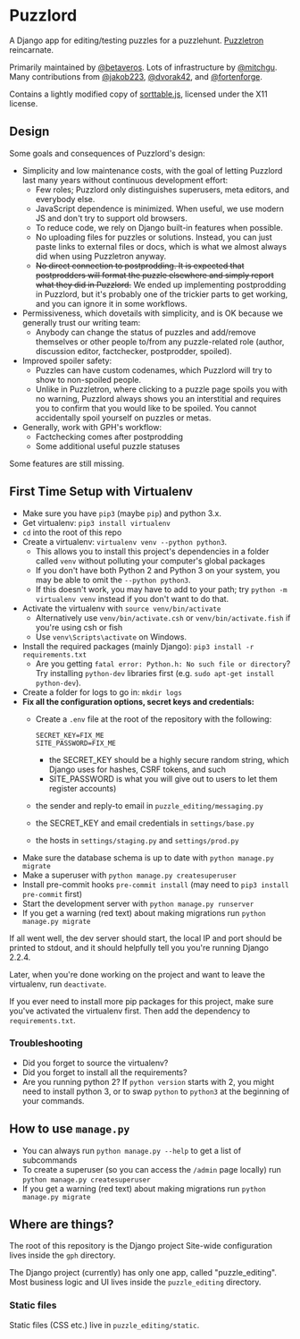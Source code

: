 # Puzzlord

A Django app for editing/testing puzzles for a puzzlehunt. [Puzzletron](https://github.com/mysteryhunt/puzzle-editing/) reincarnate.

Primarily maintained by [@betaveros](https://github.com/betaveros). Lots of infrastructure by [@mitchgu](https://github.com/mitchgu). Many contributions from [@jakob223](https://github.com/jakob223), [@dvorak42](https://github.com/dvorak42), and [@fortenforge](https://github.com/fortenforge).

Contains a lightly modified copy of [sorttable.js](https://kryogenix.org/code/browser/sorttable/), licensed under the X11 license.

## Design

Some goals and consequences of Puzzlord's design:

- Simplicity and low maintenance costs, with the goal of letting Puzzlord last many years without continuous development effort:
    - Few roles; Puzzlord only distinguishes superusers, meta editors, and everybody else.
    - JavaScript dependence is minimized. When useful, we use modern JS and don't try to support old browsers.
    - To reduce code, we rely on Django built-in features when possible.
    - No uploading files for puzzles or solutions. Instead, you can just paste links to external files or docs, which is what we almost always did when using Puzzletron anyway.
    - ~~No direct connection to postprodding. It is expected that postprodders will format the puzzle elsewhere and simply report what they did in Puzzlord.~~ We ended up implementing postprodding in Puzzlord, but it's probably one of the trickier parts to get working, and you can ignore it in some workflows.
- Permissiveness, which dovetails with simplicity, and is OK because we generally trust our writing team:
    - Anybody can change the status of puzzles and add/remove themselves or other people to/from any puzzle-related role (author, discussion editor, factchecker, postprodder, spoiled).
- Improved spoiler safety:
    - Puzzles can have custom codenames, which Puzzlord will try to show to non-spoiled people.
    - Unlike in Puzzletron, where clicking to a puzzle page spoils you with no warning, Puzzlord always shows you an interstitial and requires you to confirm that you would like to be spoiled. You cannot accidentally spoil yourself on puzzles or metas.
- Generally, work with GPH's workflow:
    - Factchecking comes after postprodding
    - Some additional useful puzzle statuses

Some features are still missing.

## First Time Setup with Virtualenv

- Make sure you have `pip3` (maybe `pip`) and python 3.x.
- Get virtualenv: `pip3 install virtualenv`
- `cd` into the root of this repo
- Create a virtualenv: `virtualenv venv --python python3`.
	- This allows you to install this project's dependencies in a folder called `venv` without polluting your computer's global packages
	- If you don't have both Python 2 and Python 3 on your system, you may be able to omit the `--python python3`.
	- If this doesn't work, you may have to add to your path; try `python -m virtualenv venv` instead if you don't want to do that.
- Activate the virtualenv with `source venv/bin/activate`
	- Alternatively use `venv/bin/activate.csh` or `venv/bin/activate.fish` if you're using csh or fish
	- Use `venv\Scripts\activate` on Windows.
- Install the required packages (mainly Django): `pip3 install -r requirements.txt`
	- Are you getting `fatal error: Python.h: No such file or directory`? Try installing `python-dev` libraries first (e.g. `sudo apt-get install python-dev`).
- Create a folder for logs to go in: `mkdir logs`
- **Fix all the configuration options, secret keys and credentials:**
    - Create a `.env` file at the root of the repository with the following:

        ```
        SECRET_KEY=FIX_ME
        SITE_PASSWORD=FIX_ME
        ```

        - the SECRET_KEY should be a highly secure random string, which Django uses for hashes, CSRF tokens, and such
        - SITE_PASSWORD is what you will give out to users to let them register accounts)
	- the sender and reply-to email in `puzzle_editing/messaging.py`
	- the SECRET_KEY and email credentials in `settings/base.py`
	- the hosts in `settings/staging.py` and `settings/prod.py`
- Make sure the database schema is up to date with `python manage.py migrate`
- Make a superuser with `python manage.py createsuperuser`
- Install pre-commit hooks `pre-commit install` (may need to `pip3 install pre-commit` first)
- Start the development server with `python manage.py runserver`
- If you get a warning (red text) about making migrations run `python manage.py migrate`

If all went well, the dev server should start, the local IP and port should be
printed to stdout, and it should helpfully tell you you're running Django
2.2.4.

Later, when you're done working on the project and want to leave the virtualenv,
run `deactivate`.

If you ever need to install more pip packages for this project, make sure you've
activated the virtualenv first. Then add the dependency to `requirements.txt`.

### Troubleshooting
 - Did you forget to source the virtualenv?
 - Did you forget to install all the requirements?
 - Are you running python 2? If `python version` starts with 2, you might need to install python 3, or to swap `python` to `python3` at the beginning of your commands.

## How to use `manage.py`

 - You can always run `python manage.py --help` to get a list of subcommands
 - To create a superuser (so you can access the `/admin` page locally) run `python manage.py createsuperuser`
 - If you get a warning (red text) about making migrations run `python manage.py migrate`

## Where are things?

The root of this repository is the Django project
Site-wide configuration lives inside the `gph` directory.

The Django project (currently) has only one app, called "puzzle_editing". Most
business logic and UI lives inside the `puzzle_editing` directory.

### Static files

Static files (CSS etc.) live in `puzzle_editing/static`.
